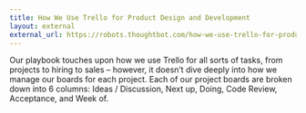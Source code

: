 ```yaml
---
title: How We Use Trello for Product Design and Development
layout: external
external_url: https://robots.thoughtbot.com/how-we-use-trello-for-product-development
---
```


Our playbook touches upon how we use Trello for all sorts of tasks, from projects to hiring to sales – however, it doesn’t dive deeply into how we manage our boards for each project. Each of our project boards are broken down into 6 columns: Ideas / Discussion, Next up, Doing, Code Review, Acceptance, and Week of.
